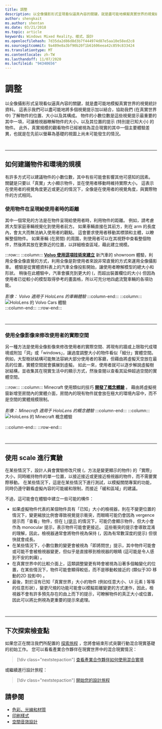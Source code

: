```yaml
---
title: 調整
description: 以全像攝影形式呈現看似逼真內容的關鍵，就是盡可能地模擬真實世界的視覺統計資料。
author: shengkait
ms.author: shentan
ms.date: 03/21/2018
ms.topic: article
keywords: Windows Mixed Reality、樣式、設計
ms.openlocfilehash: 7d35da2d86d8d3b7f444974d87e5aa10e58ed2c8
ms.sourcegitcommit: 9a489e8a3bf90b20f1b61606eea42c859c833424
ms.translationtype: MT
ms.contentlocale: zh-TW
ms.lasthandoff: 11/07/2020
ms.locfileid: "94340656"
---
```

# <a name="scale"></a>調整

以全像攝影形式呈現看似逼真內容的關鍵，就是盡可能地模擬真實世界的視覺統計資料。 這表示我們可以盡可能地將多個視覺提示加以結合，協助我們 (在真實世界中) 了解物件的位置、大小以及其構成。 物件的小數位數是這些視覺提示最重要的其中一項，可讓檢視器瞭解物件的大小，以及其位置的提示 (特別是已知大小) 的物件。 此外，真實規模的觀看物件已經被視為混合現實的其中一個主要體驗差異，也就是在先前以螢幕為基礎的視圖上尚未可能發生的情況。

<br>

---

## <a name="how-to-suggest-the-scale-of-objects-and-environments"></a>如何建議物件和環境的規模

有許多方式可以建議物件的小數位數，其中有些可能會影響其他可感知的因素。 關鍵是只要以「真實」大小顯示物件，並在使用者移動時維持實際大小。 這表示在使用者的視覺角度更近或更近的情況下，全像是在使用者的視覺角度，與實際物件的方式相同。

### <a name="utilize-the-distance-of-objects-as-they-are-presented-to-the-user"></a>使用物件在呈現給使用者時的距離

其中一個常見的方法是在物件呈現給使用者時，利用物件的距離。 例如，請考慮將大型家庭車輛視覺化到使用者前方。 如果車輛直接在其前方，則在 arm 的長度內，會太大而無法納入使用者的觀點。 這會要求使用者移動其標頭和主體，以瞭解整個物件。 如果車輛 (在房間) 的周圍，則使用者可以在其視野中查看整個物件，然後將其放在更靠近的位置，以詳細檢查區域，藉此建立規模。

:::row:::
    :::column:::
        **[Volvo 使用這項技術來建立](https://www.youtube.com/watch?v=DilzwF90vec)** 新汽車的 showroom 體驗，利用全像全像直覺的方式，利用全像是對使用者來說非常直覺的方式來運用全像攝影車。 體驗是從實體資料表上的汽車全像投影開始，讓使用者瞭解模型的總大小和形狀。 稍後在此體驗中，汽車會擴充到更大的 (，而超出裝置欄位的大小) 但因為使用者已從較小的模型取得參考的畫面格，所以可充分地四處流覽車輛的各項功能。<br>
        <br>
        *影像： Volvo 適用于 HoloLens 的車輛體驗*
    :::column-end:::
        :::column:::
       ![HoloLens 的 Volvo Cars 體驗](images/volvo-cars-microsoft-hololens-experience01-640px.jpg)<br>
    :::column-end:::
:::row-end:::


<br>

---

### <a name="use-holograms-to-modify-the-users-real-space"></a>使用全像影像來修改使用者的實際空間

另一種方法是使用全像影像來修改使用者的實際空間、將現有的牆或上限取代成環境或附加「洞」或「windows」，讓過度調整大小的物件看似「細分」實體空間。 例如，大型樹狀結構可能無法容納大部分使用者的客廳，但藉由將虛擬天空放在最高的位置，實體空間就會擴展到虛擬。 如此一來，使用者就可以逐步解說虛擬樹狀結構，並收集其在現實生活中的顯示方式，然後查閱以查看其延伸超過空間的實體空間。

:::row:::
    :::column:::
        Minecraft 使用類似的技巧 **[開發了概念體驗](https://minecraft.net/)** 。 藉由將虛擬視窗新增至房間內的實體介面，房間內的現有物件就會放在極大的環境內容中，而不是空間的實體規模限制。<br>
        <br>
        *影像： Minecraft 適用于 HoloLens 的概念體驗*
    :::column-end:::
        :::column:::
       ![HoloLens 的 Minecraft 概念體驗](images/800px-minecraftwindow-640px.jpg)<br><br>
    :::column-end:::
:::row-end:::


<br>

---


## <a name="experimenting-with-scale"></a>使用 scale 進行實驗

在某些情況下，設計人員會實驗修改尺規 (，方法是變更顯示的物件) 的「實際」大小，同時維持物件的單一位置，以接近接近或更接近檢視器的物件，而不需要實際移動。 在某些情況下，這是在某些情況下進行測試，以模擬關閉專案的功能，同時仍遵守觀看虛擬內容的可能緩和限制，而接近「緩和區域」的建議。

不過，這可能會在體驗中建立一些可能的構件：
* 如果虛擬物件代表的某個物件具有「已知」大小的檢視器，則在不變更位置的情況下，變更縮放比例會導致視覺提示衝突，而眼睛可能仍會因為 vergence 提示而「查看」物件，但在 [)  (提示](comfort.md) 的情況下，可能仍會顯示物件，但大小會作為 monocular 提示，表示物件可能會更接近。 這些衝突的提示會導致混淆的理解，因此，檢視器通常會將物件視為保持 (，因為有常數深度的提示) 但很快就會成長。
* 在某些情況下，小數位數的變更會被視為「即將問世」提示，其中物件可能會或可能不會被檢視器變更，但似乎是直接移到檢視器的眼睛 (這可能是令人感到不安的刺痛) 。
* 在真實世界中的比較介面上，這類調整變更有時會被視為沿著多個軸變化的位置，在某些情況下，物件可能會顯得較低，而不是移動較接近的 (類似于3D 移動的2D 投影中) 。
* 最後，對於沒有已知「真實世界」大小的物件 (例如任意大小、UI 元素 ) 等等的任意形狀），變更尺規的功能可能會以模擬距離變更的方式運作，因此，檢視器不會有許多預先存在的由上而下的提示，可瞭解物件的真正大小或位置，因此可以將比例視為更重要的提示來處理。

<br>

---

## <a name="next-discovery-checkpoint"></a>下次探索檢查點

如果您正在關注我們所配置的 [探索旅程](../discover/get-started-with-mr.md) ，您將會結束形式突襲行動混合現實基礎的初始工作。 您可以看看產業合作夥伴在現實世界中的混合現實情況： 

> [!div class="nextstepaction"]
> [查看產業合作夥伴如何使用混合實境](../discover/get-started-with-mr.md#see-how-industry-partners-are-using-mixed-reality)

或繼續進行設計旅程：

> [!div class="nextstepaction"]
> [開始您的設計旅程](../design/design.md)

## <a name="see-also"></a>請參閱
* [色彩、光線和材質](../color,-light-and-materials.md)
* [印刷樣式](typography.md)
* [空間音效設計](spatial-sound-design.md)

